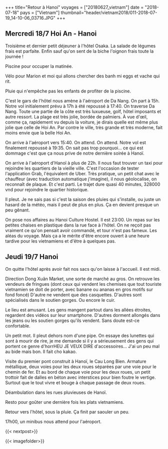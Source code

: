 +++
title="Retour à Hanoi"
voyages = ["20180627_vietnam"]
date = "2018-07-18"
pays = ["Vietnam"]
thumbnail="header/vietnam2018/011-2018-07-19_14-10-06_03716.JPG"
+++

## Mercredi 18/7 Hoi An - Hanoi

Troisième et dernier petit déjeuner à l'hôtel Osaka. La salade de légumes frais est parfaite. Enfin sauf qu'on sent de la biche l'oignon frais toute la journée !

Piscine pour occuper la matinée.

Vélo pour Marion et moi qui allons chercher des banh mi eggs et vache qui rit.

Pluie qui n'empêche pas les enfants de profiter de la piscine.

C'est le gars de l'hôtel nous amène à l'aéroport de Da Nang. On part à 15h. Notre vol initialement prévu à 17h à été repoussé à 17:40. On traverse Da Nang. Toute une partie de la côte est très luxueuse, golf, hôtel imposants et autre ressort. La plage est très jolie, bordée de palmiers. À vue d'œil, comme ça, rapidement vu depuis la voiture, je dirais quelle est même plus jolie que celle de Hoi An. Par contre le ville, très grande et très moderne, fait moins envie que la belle Hoi An.

On arrive à l'aéroport vers 15:40. On attend. On attend. Notre vol est finalement repoussé à 19:35. On sait pas trop pourquoi… ce qui est dommage c'est que ça nous prive de notre dernière soirée à Hanoï.

On arrive à l'aéroport d'Hanoï à plus de 22h. Il nous faut trouver un taxi pour rejoindre les quartiers de la vieille ville. C'est l'occasion de tester l'application Grab, l'équivalent de Uber. Très pratique, un petit chat avec le chauffeur (avec traduction automatique j'imagine), il nous géolocalise, on reconnaît de plaque. Et c'est parti. Le trajet dure quasi 40 minutes, 328000 vnd pour rejoindre le quartier historique.

Il pleut. Je ne sais pas si c'est la saison des pluies qui s'installe, ou juste un hasard de la  météo, mais il peut de plus en plus. Ça en devient presque un peu gênant. 

On pose nos affaires au Hanoi Culture Hostel. Il est 23:00. Un repas sur les petites chaises en plastique dans la rue face à l'hôtel. On ne reçoit pas vraiment ce qu'on pensait avoir commandé, et tour n'est pas fameux. Les aléas du voyage. Mais ça a le mérite d'être encore ouvert à une heure tardive pour les vietnamiens et d'être à quelques pas.

## Jeudi 19/7 Hanoi

On quitte l'hôtel après avoir fait nos sacs qu'on laisse à l'accueil. Il est midi.

Direction Dong Xuân Market, une sorte de marché au gros.
On retrouve les vendeurs de fringues (dont ceux qui vendent les chemises que tout touriste vietnamien se doit de porter, avec banane ou ananas  en gros motifs sur fond foncé)
D'autre ne vendent que des casquettes.
D'autres sont spécialisés dans le soutien gorges.
Ou encore le cuir.

Le lieu est amusant. Les gens mangent partout dans les allées étroites, regardent des vidéos sur leur smartphone. D'autres dorment allongés dans les jeans ou les soutien gorges qu'ils vendent. Sans doute est-ce confortable.

Un petit mot.
Il pleut dehors nom d'une pipe. On essaye des lunettes qui sont à mourir de rire, je me demande si il y a sérieusement des gens qui portent ce genre d'horrHEU JE VEUX DIRE d'accessoires…
J'ai un peu mal au bide mais bon. Il fait cho kakao.

Visite du premier pont construit à Hanoï, le Cau Long Bien. Armature métallique, deux voies pour les deux roues séparées par une voie pour le chemin de fer. Et au bord de chaque voie pour les deux roues, un petit trottoir fait de dalles en béton avec interstices pour bien foutre le vertige. Surtout que le tout vivre et bouge à chaque passage de deux roues.

Déambulation dans les rues pluvieuses de Hanoï.

Resto pour goûter une dernière fois les plats vietnamiens.

Retour vers l'hôtel, sous la pluie. Ça finit par saouler un peu. 

17h00, un minibus nous attend pour l'aéroport.

{{< nextpost>}}

{{< imagefolder>}}
